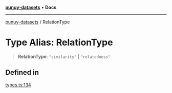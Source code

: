 [**punuy-datasets**](../README.md) • **Docs**

***

[punuy-datasets](../README.md) / RelationType

# Type Alias: RelationType

> **RelationType**: `"similarity"` \| `"relatedness"`

## Defined in

[types.ts:134](https://github.com/andrefs/punuy-datasets/blob/4b389199f71f71bc5a241768a22192a8e0fb3eb3/src/lib/types.ts#L134)
